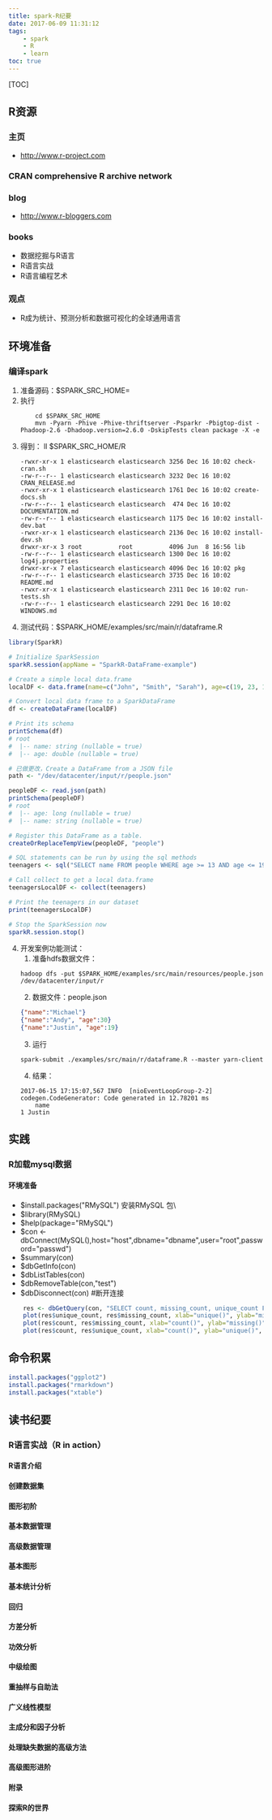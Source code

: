 ```yaml
---
title: spark-R纪要
date: 2017-06-09 11:31:12
tags: 
    - spark
    - R
    - learn
toc: true
---
```


[TOC]

## R资源
### 主页
- http://www.r-project.com

### CRAN comprehensive R archive network

### blog
- http://www.r-bloggers.com

### books
- 数据挖掘与R语言
- R语言实战
- R语言编程艺术

### 观点
- R成为统计、预测分析和数据可视化的全球通用语言


## 环境准备
### 编译spark
1. 准备源码：$SPARK_SRC_HOME=
1. 执行 
    ``` shell
        cd $SPARK_SRC_HOME
        mvn -Pyarn -Phive -Phive-thriftserver -Psparkr -Pbigtop-dist -Phadoop-2.6 -Dhadoop.version=2.6.0 -DskipTests clean package -X -e
    ```
2. 得到：
    ll $SPARK_SRC_HOME/R
    ``` shell
    -rwxr-xr-x 1 elasticsearch elasticsearch 3256 Dec 16 10:02 check-cran.sh
    -rw-r--r-- 1 elasticsearch elasticsearch 3232 Dec 16 10:02 CRAN_RELEASE.md
    -rwxr-xr-x 1 elasticsearch elasticsearch 1761 Dec 16 10:02 create-docs.sh
    -rw-r--r-- 1 elasticsearch elasticsearch  474 Dec 16 10:02 DOCUMENTATION.md
    -rw-r--r-- 1 elasticsearch elasticsearch 1175 Dec 16 10:02 install-dev.bat
    -rwxr-xr-x 1 elasticsearch elasticsearch 2136 Dec 16 10:02 install-dev.sh
    drwxr-xr-x 3 root          root          4096 Jun  8 16:56 lib
    -rw-r--r-- 1 elasticsearch elasticsearch 1300 Dec 16 10:02 log4j.properties
    drwxr-xr-x 7 elasticsearch elasticsearch 4096 Dec 16 10:02 pkg
    -rw-r--r-- 1 elasticsearch elasticsearch 3735 Dec 16 10:02 README.md
    -rwxr-xr-x 1 elasticsearch elasticsearch 2311 Dec 16 10:02 run-tests.sh
    -rw-r--r-- 1 elasticsearch elasticsearch 2291 Dec 16 10:02 WINDOWS.md
    ```
3. 测试代码：$SPARK_HOME/examples/src/main/r/dataframe.R
``` r
library(SparkR)

# Initialize SparkSession
sparkR.session(appName = "SparkR-DataFrame-example")

# Create a simple local data.frame
localDF <- data.frame(name=c("John", "Smith", "Sarah"), age=c(19, 23, 18))

# Convert local data frame to a SparkDataFrame
df <- createDataFrame(localDF)

# Print its schema
printSchema(df)
# root
#  |-- name: string (nullable = true)
#  |-- age: double (nullable = true)

# 已做更改，Create a DataFrame from a JSON file
path <- "/dev/datacenter/input/r/people.json"

peopleDF <- read.json(path)
printSchema(peopleDF)
# root
#  |-- age: long (nullable = true)
#  |-- name: string (nullable = true)

# Register this DataFrame as a table.
createOrReplaceTempView(peopleDF, "people")

# SQL statements can be run by using the sql methods
teenagers <- sql("SELECT name FROM people WHERE age >= 13 AND age <= 19")

# Call collect to get a local data.frame
teenagersLocalDF <- collect(teenagers)

# Print the teenagers in our dataset
print(teenagersLocalDF)

# Stop the SparkSession now
sparkR.session.stop()

```

4. 开发案例功能测试：
    1. 准备hdfs数据文件：
    ``` shell
    hadoop dfs -put $SPARK_HOME/examples/src/main/resources/people.json /dev/datacenter/input/r
    ```
    2. 数据文件：people.json
    ``` json
    {"name":"Michael"}
    {"name":"Andy", "age":30}
    {"name":"Justin", "age":19}
    ```
    3. 运行
    ``` shell
    spark-submit ./examples/src/main/r/dataframe.R --master yarn-client
    ```
    4. 结果：
    ``` shell
    2017-06-15 17:15:07,567 INFO  [nioEventLoopGroup-2-2] codegen.CodeGenerator: Code generated in 12.78201 ms
        name
    1 Justin    
    ```


## 实践
### R加载mysql数据
#### 环境准备
- $install.packages("RMySQL") 安装RMySQL 包\
- $library(RMySQL) 
- $help(package="RMySQL")
- $con <- dbConnect(MySQL(),host="host",dbname="dbname",user="root",password="passwd")
- $summary(con)
- $dbGetInfo(con)
- $dbListTables(con)
- $dbRemoveTable(con,"test") 
- $dbDisconnect(con) #断开连接

``` r
    res <- dbGetQuery(con, "SELECT count, missing_count, unique_count FROM stats_general;")
    plot(res$unique_count, res$missing_count, xlab="unique()", ylab="missing()", main="graph_unique_missing")
    plot(res$count, res$missing_count, xlab="count()", ylab="missing()", main="graph_count_missing")
    plot(res$count, res$unique_count, xlab="count()", ylab="unique()", main="graph_count_unique")
```

#### 

## 命令积累
``` r
install.packages("ggplot2")
install.packages("rmarkdown")
install.packages("xtable")
```

## 读书纪要

### R语言实战（R  in action）

#### R语言介绍


#### 创建数据集



#### 图形初阶



#### 基本数据管理



#### 高级数据管理



#### 基本图形




#### 基本统计分析



#### 回归



#### 方差分析


#### 功效分析


#### 中级绘图



#### 重抽样与自助法



#### 广义线性模型



#### 主成分和因子分析



#### 处理缺失数据的高级方法




#### 高级图形进阶



#### 附录



#### 探索R的世界
 


